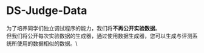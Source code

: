 # DS-Judge-Data

为了培养同学们独立调试程序的能力，我们将**不再公开实验数据**。 \
但我们将公开每次实验数据的生成器，通过使用数据生成器，您可以生成与评测系统所使用的数据相似的数据。\
